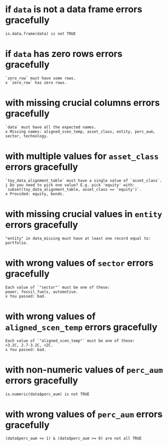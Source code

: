 # if `data` is not a data frame errors gracefully

    is.data.frame(data) is not TRUE

# if `data` has zero rows errors gracefully

    `zero_row` must have some rows.
    x `zero_row` has zero rows.

# with missing crucial columns errors gracefully

    `data` must have all the expected names.
    x Missing names: aligned_scen_temp, asset_class, entity, perc_aum, sector, technology.

# with multiple values for `asset_class` errors gracefully

    `toy_data_alignment_table` must have a single value of `asset_class`.
    i Do you need to pick one value? E.g. pick 'equity' with: `subset(toy_data_alignment_table, asset_class == 'equity')`.
    x Provided: equity, bonds.

# with missing crucial values in `entity` errors gracefully

    "entity" in data_missing must have at least one record equal to: portfolio.

# with wrong values of `sector` errors gracefully

    Each value of `"sector"` must be one of these:
    power, fossil_fuels, automotive.
    x You passed: bad.

# with wrong values of `aligned_scen_temp` errors gracefully

    Each value of `"aligned_scen_temp"` must be one of these:
    >3.2C, 2.7-3.2C, <2C.
    x You passed: bad.

# with non-numeric values of `perc_aum` errors gracefully

    is.numeric(data$perc_aum) is not TRUE

# with wrong values of `perc_aum` errors gracefully

    (data$perc_aum <= 1) & (data$perc_aum >= 0) are not all TRUE

